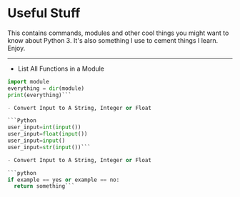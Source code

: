 # Useful Stuff

This contains commands, modules and other cool things you might want to know about Python 3. It's also something I use to cement things I learn. Enjoy.

---

- List All Functions in a Module

```python
import module
everything = dir(module)
print(everything)```

- Convert Input to A String, Integer or Float

```Python
user_input=int(input())
user_input=float(input())
user_input=input()
user_input=str(input())```

- Convert Input to A String, Integer or Float

```python
if example == yes or example == no:
  return something```
